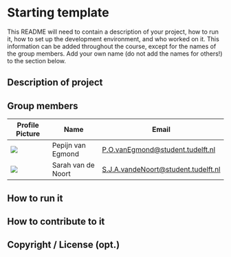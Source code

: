 # Starting template

This README will need to contain a description of your project, how to run it, how to set up the development environment, and who worked on it.
This information can be added throughout the course, except for the names of the group members.
Add your own name (do not add the names for others!) to the section below.

## Description of project

## Group members

| Profile Picture | Name              | Email                            |
|---|-------------------|----------------------------------|
| ![](https://secure.gravatar.com/avatar/92d19f393e1b2f2b09e6b7a573deab40?s=800&d=identicon&length=4&size=50&color=DDD&background=777&font-size=0.325) | Pepijn van Egmond | P.O.vanEgmond@student.tudelft.nl |
| ![](https://secure.gravatar.com/avatar/3e62f19a43f1317aed217aed0ba5cd5d?s=80&d=identicon&length=4&size=50&color=DDD&background=777&font-size=0.325) | Sarah van de Noort | S.J.A.vandeNoort@student.tudelft.nl |

<!-- Instructions (remove once assignment has been completed -->
<!-- - Add (only!) your own name to the table above (use Markdown formatting) -->
<!-- - Mention your *student* email address -->
<!-- - Preferably add a recognizable photo, otherwise add your GitLab photo -->
<!-- - (please make sure the photos have the same size) --> 

## How to run it

## How to contribute to it

## Copyright / License (opt.)
